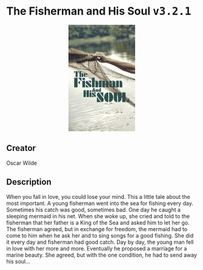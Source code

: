 
# The Fisherman and His Soul <kbd>v3.2.1</kbd>

<center>
  <img src="./cover-1024.jpg"/>
</center>

## Creator
Oscar Wilde

## Description
<p>When you fall in love, you could lose your mind. This a little tale about the most important. A young fisherman went into the sea for fishing every day. Sometimes his catch was good, sometimes bad. One day he caught a sleeping mermaid in his net. When she woke up, she cried and told to the fisherman that her father is a King of the Sea and asked him to let her go. The fisherman agreed, but in exchange for freedom, the mermaid had to come to him when he ask her and to sing songs for a good fishing. She did it every day and fisherman had good catch. Day by day, the young man fell in love with her more and more. Eventually he proposed a marriage for a marine beauty. She agreed, but with the one condition, he had to send away his soul…</p>
